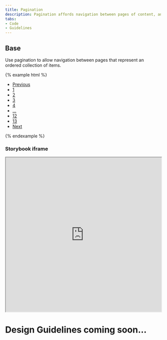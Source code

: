 ```yaml
---
title: Pagination
description: Pagination affords navigation between pages of content, and it highlights which page is currently in view.
tabs:
- Code
- Guidelines
---
```


<!-- Start Cupcake Code Tab -->
<div id="code" class="docs-tabs-content" markdown="1">

## Base
Use pagination to allow navigation between pages that represent an ordered collection of items.

{% example html %}
<ul class="c-pagination">
	<li>
		<a href="#" class="c-pagination-previous c-pagination-link"> Previous</a>
	</li>
	<li>
		<a href="#" class="c-pagination-link">1</a>
	</li>
	<li>
		<a href="#" class="c-pagination-link c-pagination-current">2</a>
	</li>
	<li>
		<a href="#" class="c-pagination-link">3</a>
	</li>
	<li><a href="#" class="c-pagination-link">4</a>
	</li>
	<li>
		<a href="#" class="c-pagination-link">...</a>
	</li>
	<li>
		<a href="#" class="c-pagination-link">12</a>
	</li>
	<li>
		<a href="#" class="c-pagination-link">13</a>
	</li>
	<li>
		<a href="#" class="c-pagination-link c-pagination-next">Next </a>
	</li>
</ul>
{% endexample %}


</div>
<!-- End Cupcake Code Tab -->

<!-- Start Angular Code Tab -->
<div id="angular" class="docs-tabs-content" markdown="1">

### Storybook iframe
<iframe title="storybook" width="100%" height="500px" src="https://pages.code.ipreo.com/josh-easter/storybook-demo/?path=/story/basic-elements--avatar&full=0&addons=1&stories=0&panelRight=0&addonPanel=storybooks%2Fstorybook-addon-knobs&nav=0"></iframe>

</div>
<!-- End Angular Code Tab -->

<!-- Start Design Tab -->
<div id="guidelines" class="docs-tabs-content" markdown="1">

# Design Guidelines coming soon...


</div>
<!-- End Design Tab -->




